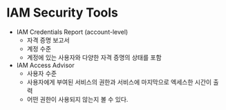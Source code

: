 # IAM Security Tools
- IAM Credentials Report (account-level)
  - 자격 증명 보고서
  - 계정 수준
  - 계정에 있는 사용자와 다양한 자격 증명의 상태를 포함
- IAM Access Advisor
  - 사용자 수준
  - 사용자에게 부여된 서비스의 권한과 서비스에 마지막으로 엑세스한 시간이 출력
  - 어떤 권한이 사용되지 않는지 볼 수 있다.